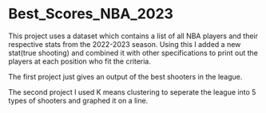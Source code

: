 # Best_Scores_NBA_2023
This project uses a dataset which contains a list of all NBA players and their respective stats from the 2022-2023 season. Using this I added a new stat(true shooting) and combined it with other specifications to print out the players at each position who fit the criteria. 

The first project just gives an output of the best shooters in the league. 

The second project I used K means clustering to seperate the league into 5 types of shooters and graphed it on a line. 
